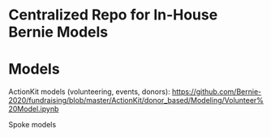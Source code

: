# Centralized Repo for In-House Bernie Models

# Models

ActionKit models (volunteering, events, donors):
https://github.com/Bernie-2020/fundraising/blob/master/ActionKit/donor_based/Modeling/Volunteer%20Model.ipynb

Spoke models 


